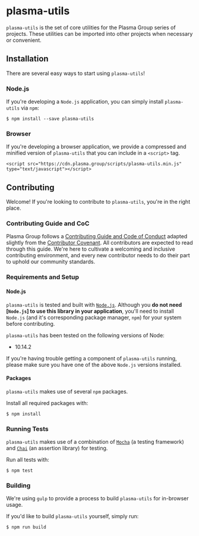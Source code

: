 # plasma-utils
`plasma-utils` is the set of core utilities for the Plasma Group series of projects. These utilities can be imported into other projects when necessary or convenient.

## Installation
There are several easy ways to start using `plasma-utils`! 

### Node.js
If you're developing a `Node.js` application, you can simply install `plasma-utils` via `npm`:

```
$ npm install --save plasma-utils
```

### Browser
If you're developing a browser application, we provide a compressed and minified version of `plasma-utils` that you can include in a `<script>` tag.

```
<script src="https://cdn.plasma.group/scripts/plasma-utils.min.js" type="text/javascript"></script>
```

## Contributing
Welcome! If you're looking to contribute to `plasma-utils`, you're in the right place.

### Contributing Guide and CoC
Plasma Group follows a [Contributing Guide and Code of Conduct](https://github.com/plasma-group/plasma-utils/blob/master/.github/CONTRIBUTING.md) adapted slightly from the [Contributor Covenant](https://www.contributor-covenant.org/version/1/4/code-of-conduct.html). All contributors are expected to read through this guide. We're here to cultivate a welcoming and inclusive contributing environment, and every new contributor needs to do their part to uphold our community standards.

### Requirements and Setup
#### Node.js
`plasma-utils` is tested and built with [`Node.js`](https://nodejs.org/en/). Although you **do not need [`Node.js`] to use this library in your application**, you'll need to install `Node.js` (and it's corresponding package manager, `npm`) for your system before contributing.

`plasma-utils` has been tested on the following versions of Node:

- 10.14.2

If you're having trouble getting a component of `plasma-utils` running, please make sure you have one of the above `Node.js` versions installed.

#### Packages
`plasma-utils` makes use of several `npm` packages.

Install all required packages with:

```
$ npm install
```

### Running Tests
`plasma-utils` makes use of a combination of [`Mocha`](https://mochajs.org/) (a testing framework) and [`Chai`](https://www.chaijs.com/) (an assertion library) for testing.

Run all tests with:

```
$ npm test
```

### Building
We're using `gulp` to provide a process to build `plasma-utils` for in-browser usage.

If you'd like to build `plasma-utils` yourself, simply run:

```
$ npm run build
```
